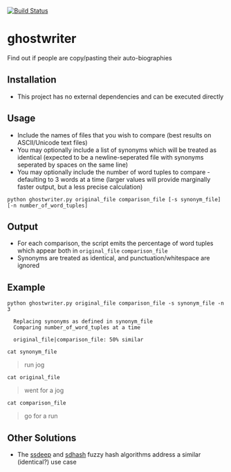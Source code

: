 [![Build Status](https://travis-ci.org/bschmoker/ghostwriter.svg?branch=master)](https://travis-ci.org/bschmoker/ghostwriter)

# ghostwriter
Find out if people are copy/pasting their auto-biographies

## Installation
- This project has no external dependencies and can be executed directly

## Usage
- Include the names of files that you wish to compare (best results on ASCII/Unicode text files)
- You may optionally include a list of synonyms which will be treated as identical (expected to be a newline-seperated file with synonyms seperated by spaces on the same line)
- You may optionally include the number of word tuples to compare - defaulting to 3 words at a time (larger values will provide marginally faster output, but a less precise calculation)

`python ghostwriter.py original_file comparison_file [-s synonym_file] [-n number_of_word_tuples]`

## Output
- For each comparison, the script emits the percentage of word tuples which appear both in `original_file` `comparison_file`
- Synonyms are treated as identical, and punctuation/whitespace are ignored

## Example

`python ghostwriter.py original_file comparison_file -s synonym_file -n 3`

```
  Replacing synonyms as defined in synonym_file
  Comparing number_of_word_tuples at a time
  
  original_file|comparison_file: 50% similar
```

`cat synonym_file`
> run jog

`cat original_file`
> went for a jog

`cat comparison_file`
> go for a run 


## Other Solutions
- The [ssdeep](http://ssdeep.sourceforge.net/usage.html) and [sdhash](http://roussev.net/sdhash/tutorial/03-quick.html) fuzzy hash algorithms address a similar (identical?) use case 
